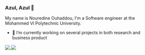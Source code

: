 ### Azul, Azul 👋
My name is Nouredine Ouhaddou, I'm a Software engineer at the Mohammed VI Polytechnic University.
- 🔭 I’m currently working on several projects in both research and business product 
<a href="https://github.com/rakati?tab=repositories">
 <img align="center" src="https://github-readme-stats.vercel.app/api?username=rakati&line_height=40&show_icons=true&theme=dark">
</a>
<a href="https://github.com/rakati?tab=repositories">
  <img align="center" src="https://github-readme-stats.vercel.app/api/top-langs/?username=rakati&theme=dark"/>
</a>
